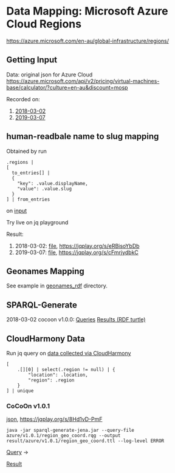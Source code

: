 # Data Mapping: Microsoft Azure Cloud Regions
https://azure.microsoft.com/en-au/global-infrastructure/regions/
## Getting Input
Data: original json for Azure Cloud
https://azure.microsoft.com/api/v2/pricing/virtual-machines-base/calculator/?culture=en-au&discount=mosp

Recorded on:
1. [2018-03-02](../data/azure/2018-03-02/vm_base.json)
2. [2019-03-07](../data/azure/2019-03-07/vm_base.json)

## human-readbale name to slug mapping
Obtained by run
```
.regions | 
[
  to_entries[] |
  {
    "key": .value.displayName, 
    "value": .value.slug
  }
] | from_entries
```
on [input](#Getting-Input)

Try live on jq playground 

Result:
1. 2018-03-02: [file](../jq/azure/2018-03-02/region.json), https://jqplay.org/s/eRBisoYbDb
2. 2019-03-07: [file](../jq/azure/2019-03-07/region.json), https://jqplay.org/s/cFmrjydbkC

## Geonames Mapping
See example in [geonames_rdf](../geonames_rdf/azure/README.md) directory.

## SPARQL-Generate
2018-03-02 cocoon v1.0.0:
[Queries](../sparql-generate/azure/v1.0.0/region.rqg)
[Results (RDF turtle)](../sparql-generate/result/azure/v1.0.0/region.ttl)

## CloudHarmony Data
Run jq query on [data collected via CloudHarmony](../cloudharmony/azure/README.md#collect-data)
```
[
    .[][0] | select(.region != null) | {
        "location": .location,
        "region": .region
    }
] | unique
```

### CoCoOn v1.0.1
[json](../jq/azure/cloudharmony/region/1.json), https://jqplay.org/s/8Hd1vD-PmF
```
java -jar sparql-generate-jena.jar --query-file azure/v1.0.1/region_geo_coord.rqg --output result/azure/v1.0.1/region_geo_coord.ttl --log-level ERROR
```
[Query](../sparql-generate/azure/v1.0.1/region_geo_coord.rqg) ->

[Result](../sparql-generate/result/azure/v1.0.1/region_geo_coord.ttl)
